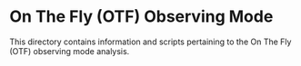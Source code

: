 # On The Fly (OTF) Observing Mode

This directory contains information and scripts pertaining to the On The Fly (OTF) observing mode analysis.
